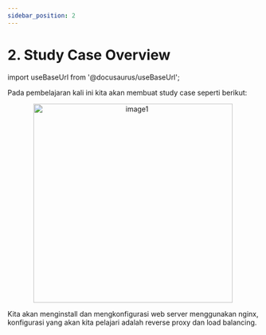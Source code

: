 ```yaml
---
sidebar_position: 2
---
```


# 2. Study Case Overview
import useBaseUrl from '@docusaurus/useBaseUrl';

Pada pembelajaran kali ini kita akan membuat study case seperti berikut:

  <center>
  <img alt="image1" src={useBaseUrl('img/docs/web18.png')} height="400px"/>
  </center>

Kita akan menginstall dan mengkonfigurasi web server menggunakan nginx, konfigurasi yang akan kita pelajari adalah reverse proxy dan load balancing.